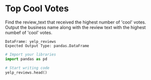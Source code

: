 # Top Cool Votes
Find the review_text that received the highest number of  'cool' votes.
Output the business name along with the review text with the highest numbef of 'cool' votes.

```
DataFrame: yelp_reviews
Expected Output Type: pandas.DataFrame
```

```python
# Import your libraries
import pandas as pd

# Start writing code
yelp_reviews.head()
```